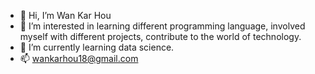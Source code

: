 - 👋 Hi, I’m Wan Kar Hou
- 👀 I’m interested in learning different programming language, involved myself with different projects, contribute to the world of technology.
- 🌱 I’m currently learning data science.
- 📫 wankarhou18@gmail.com

<!---
WanKarHou18/WanKarHou18 is a ✨ special ✨ repository because its `README.md` (this file) appears on your GitHub profile.
You can click the Preview link to take a look at your changes.
--->
